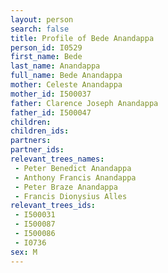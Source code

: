 ```yaml
---
layout: person
search: false
title: Profile of Bede Anandappa
person_id: I0529
first_name: Bede
last_name: Anandappa
full_name: Bede Anandappa
mother: Celeste Anandappa
mother_id: I500037
father: Clarence Joseph Anandappa
father_id: I500047
children:
children_ids:
partners:
partner_ids:
relevant_trees_names:
 - Peter Benedict Anandappa
 - Anthony Francis Anandappa
 - Peter Braze Anandappa
 - Francis Dionysius Alles
relevant_trees_ids:
 - I500031
 - I500087
 - I500086
 - I0736
sex: M
---
```


